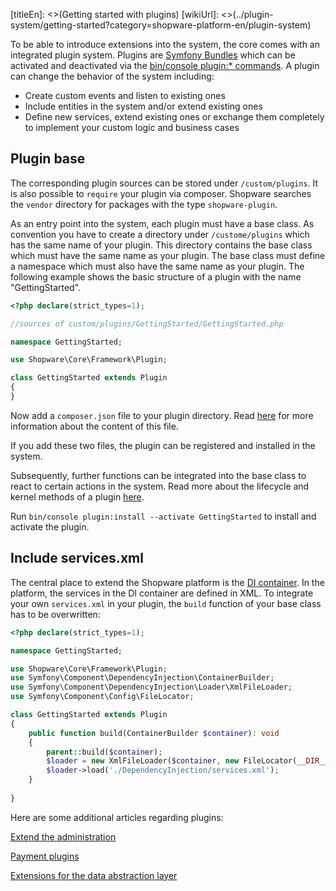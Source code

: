 [titleEn]: <>(Getting started with plugins)
[wikiUrl]: <>(../plugin-system/getting-started?category=shopware-platform-en/plugin-system)

To be able to introduce extensions into the system, the core comes with an integrated plugin system.
Plugins are [Symfony Bundles](https://symfony.com/doc/current/bundles.html) which can be activated and deactivated via the [bin/console plugin:* commands](./020-plugin-commands.md).
A plugin can change the behavior of the system including: 
* Create custom events and listen to existing ones
* Include entities in the system and/or extend existing ones
* Define new services, extend existing ones or exchange them completely to implement your custom logic and business cases

## Plugin base
The corresponding plugin sources can be stored under `/custom/plugins`.
It is also possible to `require` your plugin via composer.
Shopware searches the `vendor` directory for packages with the type `shopware-plugin`.

As an entry point into the system, each plugin must have a base class.
As convention you have to create a directory under `/custome/plugins` which has the same name of your plugin.
This directory contains the base class which must have the same name as your plugin.
The base class must define a namespace which must also have the same name as your plugin.
The following example shows the basic structure of a plugin with the name "GettingStarted".

```php
<?php declare(strict_types=1);

//sources of custom/plugins/GettingStarted/GettingStarted.php

namespace GettingStarted;

use Shopware\Core\Framework\Plugin;

class GettingStarted extends Plugin
{
}
```

Now add a `composer.json` file to your plugin directory.
Read [here](./050-plugin-information.md) for more information about the content of this file.

If you add these two files, the plugin can be registered and installed in the system.

Subsequently, further functions can be integrated into the base class to react to certain actions in the system.
Read more about the lifecycle and kernel methods of a plugin [here](./030-plugin-base-class.md).

Run `bin/console plugin:install --activate GettingStarted` to install and activate the plugin.

## Include services.xml
The central place to extend the Shopware platform is the [DI container](https://symfony.com/doc/current/service_container.html). 
In the platform, the services in the DI container are defined in XML.
To integrate your own `services.xml` in your plugin, the `build` function of your base class has to be overwritten:

```php
<?php declare(strict_types=1);

namespace GettingStarted;

use Shopware\Core\Framework\Plugin;
use Symfony\Component\DependencyInjection\ContainerBuilder;
use Symfony\Component\DependencyInjection\Loader\XmlFileLoader;
use Symfony\Component\Config\FileLocator;

class GettingStarted extends Plugin
{
    public function build(ContainerBuilder $container): void
    {
        parent::build($container);
        $loader = new XmlFileLoader($container, new FileLocator(__DIR__));
        $loader->load('./DependencyInjection/services.xml');
    }
    
}
``` 

Here are some additional articles regarding plugins:

[Extend the administration](../10-administration/01-administration-start-development.md)

[Payment plugins](../50-checkout/70-payment.md)

[Extensions for the data abstraction layer](../20-data-abstraction-layer/4-extensions.md)
